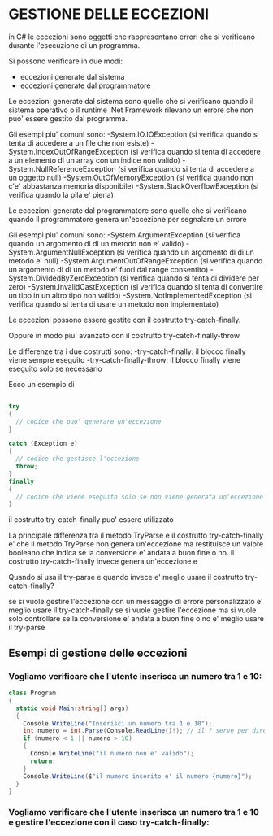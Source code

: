 # GESTIONE DELLE ECCEZIONI

in C# le eccezioni sono oggetti che rappresentano errori che si verificano durante l'esecuzione di un programma.

Si possono verificare in due modi:
- eccezioni generate dal sistema
- eccezioni generate dal programmatore

Le eccezioni generate dal sistema sono quelle che si verificano quando il sistema operativo o il runtime .Net Framework
rilevano un errore che non puo' essere gestito dal programma.

Gli esempi piu' comuni sono:
-System.IO.IOException  (si verifica quando si tenta di accedere a un file che non esiste)
-System.IndexOutOfRangeException   (si verifica quando si tenta di accedere a un elemento di un array con un indice non valido)
-System.NullReferenceException  (si verifica quando si tenta di accedere a un oggetto null)
-System.OutOfMemoryException  (si verifica quando non c'e' abbastanza memoria disponibile)
-System.StackOverflowException  (si verifica quando la pila e' piena)

Le eccezioni generate dal programmatore sono quelle che si verificano quando il programmatore genera un'eccezione per segnalare un errore

Gli esempi piu' comuni sono:
-System.ArgumentException  (si verifica quando un argomento di di un metodo non e' valido)
-System.ArgumentNullException (si verifica quando un argomento di di un metodo e' null)
-System.ArgumentOutOfRangeException (si verifica quando un argomento di di un metodo e' fuori dal range consentito)
-System.DividedByZeroException (si verifica quando si tenta di dividere per zero)
-System.InvalidCastException (si verifica quando si tenta di convertire un tipo in un altro tipo non valido)
-System.NotImplementedException (si verifica quando si tenta di usare un metodo non implementato)

Le eccezioni possono essere gestite con il costrutto try-catch-finally.

Oppure in modo piu' avanzato con il costrutto try-catch-finally-throw.

Le differenze tra i due costrutti sono:
-try-catch-finally: il blocco finally viene sempre eseguito
-try-catch-finally-throw: il blocco finally viene eseguito solo se necessario

Ecco un esempio di 

```c#

try 
{
  // codice che puo' generare un'eccezione
}

catch (Exception e)
{
  // codice che gestisce l'eccezione
  throw;
}
finally
{
  // codice che viene eseguito solo se non viene generata un'eccezione
}
```

il costrutto try-catch-finally puo' essere utilizzato 


La principale differenza tra il metodo TryParse e il costrutto try-catch-finally e' che il metodo TryParse non genera
un'eccezione ma restituisce un valore booleano che indica se la conversione e' andata a buon fine o no.
il costrutto try-catch-finally invece genera un'eccezione e 

Quando si usa il try-parse e quando invece e' meglio usare il costrutto try-catch-finally?

se si vuole gestire l'eccezione con un messaggio di errore personalizzato e' meglio usare il try-catch-finally 
se si vuole gestire l'eccezione ma si vuole solo controllare se la conversione e' andata a buon fine o no e' meglio usare il try-parse

## Esempi di gestione delle eccezioni 

### Vogliamo verificare che l'utente inserisca un numero tra 1 e 10:

```c#
class Program 
{
  static void Main(string[] args)
  {
    Console.WriteLine("Inserisci un numero tra 1 e 10");
    int numero = int.Parse(Console.ReadLine()!); // il ? serve per dire che potrebbe essere null e si puo' fare anche con il !
    if (numero < 1 || numero > 10)
    {
      Console.WriteLine("il numero non e' valido");
      return;
    }
    Console.WriteLine($"il numero inserito e' il numero {numero}");
  }
}
```

### Vogliamo verificare che l'utente inserisca un numero tra 1  e 10 e gestire l'eccezione con il caso try-catch-finally: